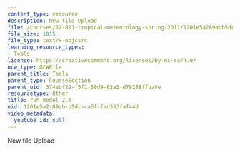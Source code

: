 ```yaml
---
content_type: resource
description: New file Upload
file: /courses/12-811-tropical-meteorology-spring-2011/1201e5a289abb5dcca5ffad353faf44d_run_model_2.m
file_size: 1815
file_type: text/x-objcsrc
learning_resource_types:
- Tools
license: https://creativecommons.org/licenses/by-nc-sa/4.0/
ocw_type: OCWFile
parent_title: Tools
parent_type: CourseSection
parent_uid: 374ebf22-f5f1-50d9-82a5-d78288ffba8e
resourcetype: Other
title: run_model_2.m
uid: 1201e5a2-89ab-b5dc-ca5f-fad353faf44d
video_metadata:
  youtube_id: null
---
```

New file Upload